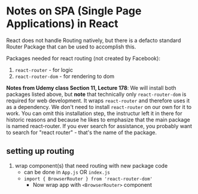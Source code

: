 # Notes on SPA (Single Page Applications) in React
React does not handle Routing natively, but there is a defacto standard Router Package that can be used to accomplish this.

Packages needed for react routing (not created by Facebook):
1. `react-router` - for logic
2. `react-router-dom` - for rendering to dom

**Notes from Udemy class Section 11, Lecture 178**: We will install both packages listed above, but **note** that technically only `react-router-dom` is required for web development. It wraps `react-router` and therefore uses it as a dependency. We don't need to install `react-router` on our own for it to work. You can omit this installation step, the instructur left it in there for historic reasons and because he likes to emphasize that the main package is named react-router. If you ever search for assistance, you probably want to search for "react router" - that's the name of the package.

## setting up routing
1. wrap component(s) that need routing with new package code
    - can be done in `App.js` OR `index.js`
    - `import { BrowserRouter } from 'react-router-dom'`
        - Now wrap app with `<BrowserRouter>` component